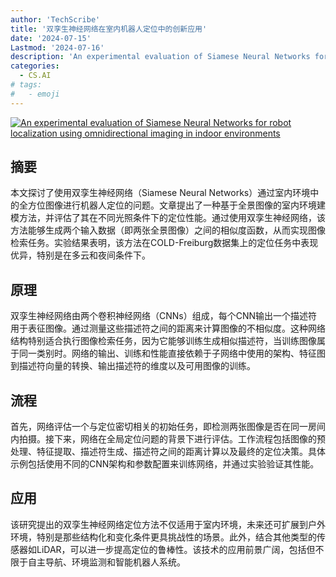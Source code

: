 ```yaml
---
author: 'TechScribe'
title: '双孪生神经网络在室内机器人定位中的创新应用'
date: '2024-07-15'
Lastmod: '2024-07-16'
description: 'An experimental evaluation of Siamese Neural Networks for robot localization using omnidirectional imaging in indoor environments'
categories:
  - CS.AI
# tags:
#   - emoji
---
```


[![An experimental evaluation of Siamese Neural Networks for robot localization using omnidirectional imaging in indoor environments](https://arxiv-research-1301205113.cos.ap-guangzhou.myqcloud.com/images/2407.10536v1.pdf_0.jpg)](https://arxiv.org/abs/2407.10536v1)

## 摘要

本文探讨了使用双孪生神经网络（Siamese Neural Networks）通过室内环境中的全方位图像进行机器人定位的问题。文章提出了一种基于全景图像的室内环境建模方法，并评估了其在不同光照条件下的定位性能。通过使用双孪生神经网络，该方法能够生成两个输入数据（即两张全景图像）之间的相似度函数，从而实现图像检索任务。实验结果表明，该方法在COLD-Freiburg数据集上的定位任务中表现优异，特别是在多云和夜间条件下。<!--more-->

## 原理

双孪生神经网络由两个卷积神经网络（CNNs）组成，每个CNN输出一个描述符用于表征图像。通过测量这些描述符之间的距离来计算图像的不相似度。这种网络结构特别适合执行图像检索任务，因为它能够训练生成相似描述符，当训练图像属于同一类别时。网络的输出、训练和性能直接依赖于子网络中使用的架构、特征图到描述符向量的转换、输出描述符的维度以及可用图像的训练。

## 流程

首先，网络评估一个与定位密切相关的初始任务，即检测两张图像是否在同一房间内拍摄。接下来，网络在全局定位问题的背景下进行评估。工作流程包括图像的预处理、特征提取、描述符生成、描述符之间的距离计算以及最终的定位决策。具体示例包括使用不同的CNN架构和参数配置来训练网络，并通过实验验证其性能。

## 应用

该研究提出的双孪生神经网络定位方法不仅适用于室内环境，未来还可扩展到户外环境，特别是那些结构化和变化条件更具挑战性的场景。此外，结合其他类型的传感器如LiDAR，可以进一步提高定位的鲁棒性。该技术的应用前景广阔，包括但不限于自主导航、环境监测和智能机器人系统。